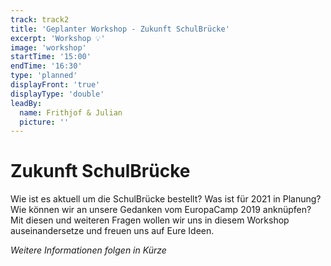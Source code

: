 ```yaml
---
track: track2
title: 'Geplanter Workshop - Zukunft SchulBrücke'
excerpt: 'Workshop 💡'
image: 'workshop'
startTime: '15:00'
endTime: '16:30'
type: 'planned'
displayFront: 'true'
displayType: 'double'
leadBy:
  name: Frithjof & Julian
  picture: ''
---
```


# Zukunft SchulBrücke

Wie ist es aktuell um die SchulBrücke bestellt? Was ist für 2021 in Planung? Wie können wir an unsere Gedanken vom EuropaCamp 2019 anknüpfen?
Mit diesen und weiteren Fragen wollen wir uns in diesem Workshop auseinandersetze und freuen uns auf Eure Ideen. 

*Weitere Informationen folgen in Kürze*